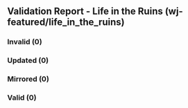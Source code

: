 ## Validation Report - Life in the Ruins (wj-featured/life_in_the_ruins)


### Invalid (0)
### Updated (0)
### Mirrored (0)
### Valid (0)
